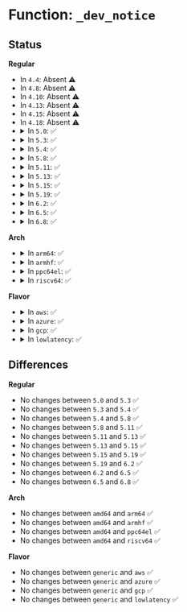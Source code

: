 # Function: <code>_dev_notice</code>

## Status
<b>Regular</b>
<ul>
<li>
In <code>4.4</code>: Absent ⚠️
</li>
<li>
In <code>4.8</code>: Absent ⚠️
</li>
<li>
In <code>4.10</code>: Absent ⚠️
</li>
<li>
In <code>4.13</code>: Absent ⚠️
</li>
<li>
In <code>4.15</code>: Absent ⚠️
</li>
<li>
In <code>4.18</code>: Absent ⚠️
</li>
<li>
<details>
<summary>In <code>5.0</code>: ✅</summary>

```c
void _dev_notice(const struct device *dev, const char *fmt, void (anon));
```

**Collision:** Unique Global

**Inline:** No

**Transformation:** False

**Instances:**

```
In drivers/base/core.c (ffffffff8169dab0)
Location: drivers/base/core.c:3097
Inline: False
Direct callers:
  - drivers/pci/quirks.c:ricoh_mmc_fixup_r5c832
  - drivers/pci/quirks.c:ricoh_mmc_fixup_r5c832
  - drivers/pci/quirks.c:ricoh_mmc_fixup_r5c832
  - drivers/pci/quirks.c:ricoh_mmc_fixup_rl5c476
  - drivers/pci/quirks.c:ricoh_mmc_fixup_rl5c476
  - drivers/tty/serial/serial_core.c:uart_set_info_user
  - drivers/tty/serial/sccnxp.c:sccnxp_probe
  - drivers/mfd/as3711.c:as3711_i2c_probe
  - drivers/usb/core/hub.c:usb_root_hub_lost_power
```
**Symbols:**

```
ffffffff8169dab0-ffffffff8169db33: _dev_notice (STB_GLOBAL)
```
</details>
</li>
<li>
<details>
<summary>In <code>5.3</code>: ✅</summary>

```c
void _dev_notice(const struct device *dev, const char *fmt, void (anon));
```

**Collision:** Unique Global

**Inline:** No

**Transformation:** False

**Instances:**

```
In drivers/base/core.c (ffffffff816d9026)
Location: drivers/base/core.c:3351
Inline: False
Direct callers:
  - drivers/pci/quirks.c:ricoh_mmc_fixup_r5c832
  - drivers/pci/quirks.c:ricoh_mmc_fixup_r5c832
  - drivers/pci/quirks.c:ricoh_mmc_fixup_r5c832
  - drivers/pci/quirks.c:ricoh_mmc_fixup_rl5c476
  - drivers/pci/quirks.c:ricoh_mmc_fixup_rl5c476
  - drivers/tty/serial/serial_core.c:uart_set_info
  - drivers/tty/serial/sccnxp.c:sccnxp_probe
  - drivers/mfd/as3711.c:as3711_i2c_probe
  - drivers/usb/core/hub.c:usb_root_hub_lost_power
```
**Symbols:**

```
ffffffff816d9026-ffffffff816d90a9: _dev_notice (STB_GLOBAL)
```
</details>
</li>
<li>
<details>
<summary>In <code>5.4</code>: ✅</summary>

```c
void _dev_notice(const struct device *dev, const char *fmt, void (anon));
```

**Collision:** Unique Global

**Inline:** No

**Transformation:** False

**Instances:**

```
In drivers/base/core.c (ffffffff816fd0ac)
Location: drivers/base/core.c:3503
Inline: False
Direct callers:
  - drivers/pci/quirks.c:ricoh_mmc_fixup_r5c832
  - drivers/pci/quirks.c:ricoh_mmc_fixup_r5c832
  - drivers/pci/quirks.c:ricoh_mmc_fixup_r5c832
  - drivers/pci/quirks.c:ricoh_mmc_fixup_rl5c476
  - drivers/pci/quirks.c:ricoh_mmc_fixup_rl5c476
  - drivers/tty/serial/serial_core.c:uart_set_info
  - drivers/tty/serial/sccnxp.c:sccnxp_probe
  - drivers/mfd/as3711.c:as3711_i2c_probe
  - drivers/vfio/pci/vfio_pci.c:vfio_pci_request
  - drivers/usb/core/hub.c:usb_root_hub_lost_power
```
**Symbols:**

```
ffffffff816fd0ac-ffffffff816fd12f: _dev_notice (STB_GLOBAL)
```
</details>
</li>
<li>
<details>
<summary>In <code>5.8</code>: ✅</summary>

```c
void _dev_notice(const struct device *dev, const char *fmt, void (anon));
```

**Collision:** Unique Global

**Inline:** No

**Transformation:** False

**Instances:**

```
In drivers/base/core.c (ffffffff817b69ff)
Location: drivers/base/core.c:3971
Inline: False
Direct callers:
  - drivers/pci/quirks.c:ricoh_mmc_fixup_r5c832
  - drivers/pci/quirks.c:ricoh_mmc_fixup_r5c832
  - drivers/pci/quirks.c:ricoh_mmc_fixup_r5c832
  - drivers/pci/quirks.c:ricoh_mmc_fixup_rl5c476
  - drivers/pci/quirks.c:ricoh_mmc_fixup_rl5c476
  - drivers/tty/serial/serial_core.c:uart_set_info
  - drivers/tty/serial/sccnxp.c:sccnxp_probe
  - drivers/mfd/as3711.c:as3711_i2c_probe
  - drivers/vfio/pci/vfio_pci.c:vfio_pci_request
  - drivers/usb/core/hub.c:usb_root_hub_lost_power
```
**Symbols:**

```
ffffffff817b69ff-ffffffff817b6a82: _dev_notice (STB_GLOBAL)
```
</details>
</li>
<li>
<details>
<summary>In <code>5.11</code>: ✅</summary>

```c
void _dev_notice(const struct device *dev, const char *fmt, void (anon));
```

**Collision:** Unique Global

**Inline:** No

**Transformation:** False

**Instances:**

```
In drivers/base/core.c (ffffffff81c0e164)
Location: drivers/base/core.c:4369
Inline: False
Direct callers:
  - drivers/pci/quirks.c:ricoh_mmc_fixup_r5c832
  - drivers/pci/quirks.c:ricoh_mmc_fixup_r5c832
  - drivers/pci/quirks.c:ricoh_mmc_fixup_r5c832
  - drivers/pci/quirks.c:ricoh_mmc_fixup_rl5c476
  - drivers/pci/quirks.c:ricoh_mmc_fixup_rl5c476
  - drivers/tty/serial/serial_core.c:uart_set_info
  - drivers/tty/serial/sccnxp.c:sccnxp_probe
  - drivers/mfd/as3711.c:as3711_i2c_probe
  - drivers/vfio/pci/vfio_pci.c:vfio_pci_request
  - drivers/usb/core/hub.c:usb_root_hub_lost_power
```
**Symbols:**

```
ffffffff81c0e164-ffffffff81c0e1e7: _dev_notice (STB_GLOBAL)
```
</details>
</li>
<li>
<details>
<summary>In <code>5.13</code>: ✅</summary>

```c
void _dev_notice(const struct device *dev, const char *fmt, void (anon));
```

**Collision:** Unique Global

**Inline:** No

**Transformation:** False

**Instances:**

```
In drivers/base/core.c (ffffffff81c00502)
Location: drivers/base/core.c:4596
Inline: False
Direct callers:
  - drivers/pci/quirks.c:ricoh_mmc_fixup_r5c832
  - drivers/pci/quirks.c:ricoh_mmc_fixup_r5c832
  - drivers/pci/quirks.c:ricoh_mmc_fixup_r5c832
  - drivers/pci/quirks.c:ricoh_mmc_fixup_rl5c476
  - drivers/pci/quirks.c:ricoh_mmc_fixup_rl5c476
  - drivers/tty/serial/serial_core.c:uart_set_info
  - drivers/tty/serial/sccnxp.c:sccnxp_probe
  - drivers/mfd/as3711.c:as3711_i2c_probe
  - drivers/vfio/pci/vfio_pci.c:vfio_pci_request
  - drivers/usb/core/hub.c:usb_root_hub_lost_power
```
**Symbols:**

```
ffffffff81c00502-ffffffff81c00585: _dev_notice (STB_GLOBAL)
```
</details>
</li>
<li>
<details>
<summary>In <code>5.15</code>: ✅</summary>

```c
void _dev_notice(const struct device *dev, const char *fmt, void (anon));
```

**Collision:** Unique Global

**Inline:** No

**Transformation:** False

**Instances:**

```
In drivers/base/core.c (ffffffff81d02a73)
Location: drivers/base/core.c:4661
Inline: False
Direct callers:
  - drivers/pci/quirks.c:ricoh_mmc_fixup_r5c832
  - drivers/pci/quirks.c:ricoh_mmc_fixup_r5c832
  - drivers/pci/quirks.c:ricoh_mmc_fixup_r5c832
  - drivers/pci/quirks.c:ricoh_mmc_fixup_rl5c476
  - drivers/pci/quirks.c:ricoh_mmc_fixup_rl5c476
  - drivers/tty/serial/serial_core.c:uart_set_info
  - drivers/tty/serial/sccnxp.c:sccnxp_probe
  - drivers/mfd/as3711.c:as3711_i2c_probe
  - drivers/vfio/pci/vfio_pci_core.c:vfio_pci_core_request
  - drivers/usb/core/hub.c:usb_root_hub_lost_power
```
**Symbols:**

```
ffffffff81d02a73-ffffffff81d02af6: _dev_notice (STB_GLOBAL)
```
</details>
</li>
<li>
<details>
<summary>In <code>5.19</code>: ✅</summary>

```c
void _dev_notice(const struct device *dev, const char *fmt, void (anon));
```

**Collision:** Unique Global

**Inline:** No

**Transformation:** False

**Instances:**

```
In drivers/base/core.c (ffffffff81ecb15a)
Location: drivers/base/core.c:4695
Inline: False
Direct callers:
  - drivers/pci/quirks.c:ricoh_mmc_fixup_r5c832
  - drivers/pci/quirks.c:ricoh_mmc_fixup_r5c832
  - drivers/pci/quirks.c:ricoh_mmc_fixup_r5c832
  - drivers/pci/quirks.c:ricoh_mmc_fixup_rl5c476
  - drivers/pci/quirks.c:ricoh_mmc_fixup_rl5c476
  - drivers/tty/serial/serial_core.c:uart_set_info
  - drivers/tty/serial/sccnxp.c:sccnxp_probe
  - drivers/mfd/as3711.c:as3711_i2c_probe
  - drivers/vfio/pci/vfio_pci_core.c:vfio_pci_core_request
  - drivers/usb/core/hub.c:usb_root_hub_lost_power
```
**Symbols:**

```
ffffffff81ecb15a-ffffffff81ecb201: _dev_notice (STB_GLOBAL)
```
</details>
</li>
<li>
<details>
<summary>In <code>6.2</code>: ✅</summary>

```c
void _dev_notice(const struct device *dev, const char *fmt, void (anon));
```

**Collision:** Unique Global

**Inline:** No

**Transformation:** False

**Instances:**

```
In drivers/base/core.c (ffffffff81ae3190)
Location: drivers/base/core.c:4914
Inline: False
Direct callers:
  - drivers/pci/quirks.c:ricoh_mmc_fixup_r5c832
  - drivers/pci/quirks.c:ricoh_mmc_fixup_r5c832
  - drivers/pci/quirks.c:ricoh_mmc_fixup_r5c832
  - drivers/pci/quirks.c:ricoh_mmc_fixup_rl5c476
  - drivers/pci/quirks.c:ricoh_mmc_fixup_rl5c476
  - drivers/tty/serial/serial_core.c:uart_set_info
  - drivers/tty/serial/sccnxp.c:sccnxp_probe
  - drivers/mfd/as3711.c:as3711_i2c_probe
  - drivers/usb/core/hub.c:usb_root_hub_lost_power
  - drivers/usb/core/config.c:usb_get_bos_descriptor
  - drivers/usb/core/config.c:usb_get_bos_descriptor
  - drivers/usb/core/config.c:usb_get_bos_descriptor
  - drivers/usb/core/config.c:usb_get_bos_descriptor
  - drivers/usb/core/config.c:usb_get_configuration
  - drivers/usb/core/config.c:usb_get_configuration
  - drivers/usb/core/config.c:usb_get_configuration
  - drivers/usb/core/config.c:usb_parse_configuration
  - drivers/usb/core/config.c:usb_parse_configuration
  - drivers/usb/core/config.c:usb_parse_configuration
  - drivers/usb/core/config.c:usb_parse_configuration
  - drivers/usb/core/config.c:usb_parse_configuration
  - drivers/usb/core/config.c:usb_parse_configuration
  - drivers/usb/core/config.c:usb_parse_configuration
  - drivers/usb/core/config.c:usb_parse_configuration
  - drivers/usb/core/config.c:usb_parse_configuration
  - drivers/usb/core/config.c:usb_parse_configuration
  - drivers/usb/core/config.c:usb_parse_configuration
  - drivers/usb/core/config.c:usb_parse_configuration
  - drivers/usb/core/config.c:usb_parse_configuration
  - drivers/usb/core/config.c:usb_parse_configuration
  - drivers/usb/core/config.c:usb_parse_configuration
  - drivers/usb/core/config.c:usb_parse_configuration
  - drivers/usb/core/config.c:usb_parse_configuration
  - drivers/usb/core/config.c:usb_parse_configuration
  - drivers/usb/core/config.c:usb_parse_interface
  - drivers/usb/core/config.c:usb_parse_interface
  - drivers/usb/core/config.c:usb_parse_interface
  - drivers/usb/core/config.c:usb_parse_endpoint
  - drivers/usb/core/config.c:usb_parse_endpoint
  - drivers/usb/core/config.c:usb_parse_endpoint
  - drivers/usb/core/config.c:usb_parse_endpoint
  - drivers/usb/core/config.c:usb_parse_endpoint
  - drivers/usb/core/config.c:usb_parse_endpoint
  - drivers/usb/core/config.c:usb_parse_endpoint
  - drivers/usb/core/config.c:usb_parse_endpoint
  - drivers/usb/core/config.c:usb_parse_endpoint
  - drivers/usb/core/config.c:usb_parse_ss_endpoint_companion
  - drivers/usb/core/config.c:usb_parse_ss_endpoint_companion
  - drivers/usb/core/config.c:usb_parse_ss_endpoint_companion
  - drivers/usb/core/config.c:usb_parse_ss_endpoint_companion
  - drivers/usb/core/config.c:usb_parse_ss_endpoint_companion
  - drivers/usb/core/config.c:usb_parse_ss_endpoint_companion
  - drivers/usb/core/config.c:usb_parse_ss_endpoint_companion
  - drivers/usb/core/config.c:usb_parse_ssp_isoc_endpoint_companion
```
**Symbols:**

```
ffffffff81ae3190-ffffffff81ae3230: _dev_notice (STB_GLOBAL)
```
</details>
</li>
<li>
<details>
<summary>In <code>6.5</code>: ✅</summary>

```c
void _dev_notice(const struct device *dev, const char *fmt, void (anon));
```

**Collision:** Unique Global

**Inline:** No

**Transformation:** False

**Instances:**

```
In drivers/base/core.c (ffffffff81b311c0)
Location: drivers/base/core.c:4919
Inline: False
Direct callers:
  - drivers/pci/quirks.c:ricoh_mmc_fixup_r5c832
  - drivers/pci/quirks.c:ricoh_mmc_fixup_r5c832
  - drivers/pci/quirks.c:ricoh_mmc_fixup_r5c832
  - drivers/pci/quirks.c:ricoh_mmc_fixup_rl5c476
  - drivers/pci/quirks.c:ricoh_mmc_fixup_rl5c476
  - drivers/tty/serial/serial_core.c:uart_set_info
  - drivers/tty/serial/sccnxp.c:sccnxp_probe
  - drivers/block/virtio_blk.c:virtblk_update_capacity
  - drivers/mfd/as3711.c:as3711_i2c_probe
  - drivers/usb/core/hub.c:usb_root_hub_lost_power
  - drivers/usb/core/config.c:usb_get_bos_descriptor
  - drivers/usb/core/config.c:usb_get_bos_descriptor
  - drivers/usb/core/config.c:usb_get_bos_descriptor
  - drivers/usb/core/config.c:usb_get_bos_descriptor
  - drivers/usb/core/config.c:usb_get_configuration
  - drivers/usb/core/config.c:usb_get_configuration
  - drivers/usb/core/config.c:usb_get_configuration
  - drivers/usb/core/config.c:usb_parse_configuration
  - drivers/usb/core/config.c:usb_parse_configuration
  - drivers/usb/core/config.c:usb_parse_configuration
  - drivers/usb/core/config.c:usb_parse_configuration
  - drivers/usb/core/config.c:usb_parse_configuration
  - drivers/usb/core/config.c:usb_parse_configuration
  - drivers/usb/core/config.c:usb_parse_configuration
  - drivers/usb/core/config.c:usb_parse_configuration
  - drivers/usb/core/config.c:usb_parse_configuration
  - drivers/usb/core/config.c:usb_parse_configuration
  - drivers/usb/core/config.c:usb_parse_configuration
  - drivers/usb/core/config.c:usb_parse_configuration
  - drivers/usb/core/config.c:usb_parse_configuration
  - drivers/usb/core/config.c:usb_parse_configuration
  - drivers/usb/core/config.c:usb_parse_configuration
  - drivers/usb/core/config.c:usb_parse_configuration
  - drivers/usb/core/config.c:usb_parse_configuration
  - drivers/usb/core/config.c:usb_parse_configuration
  - drivers/usb/core/config.c:usb_parse_interface
  - drivers/usb/core/config.c:usb_parse_interface
  - drivers/usb/core/config.c:usb_parse_interface
  - drivers/usb/core/config.c:usb_parse_endpoint
  - drivers/usb/core/config.c:usb_parse_endpoint
  - drivers/usb/core/config.c:usb_parse_endpoint
  - drivers/usb/core/config.c:usb_parse_endpoint
  - drivers/usb/core/config.c:usb_parse_endpoint
  - drivers/usb/core/config.c:usb_parse_endpoint
  - drivers/usb/core/config.c:usb_parse_endpoint
  - drivers/usb/core/config.c:usb_parse_endpoint
  - drivers/usb/core/config.c:usb_parse_endpoint
  - drivers/usb/core/config.c:usb_parse_ss_endpoint_companion
  - drivers/usb/core/config.c:usb_parse_ss_endpoint_companion
  - drivers/usb/core/config.c:usb_parse_ss_endpoint_companion
  - drivers/usb/core/config.c:usb_parse_ss_endpoint_companion
  - drivers/usb/core/config.c:usb_parse_ss_endpoint_companion
  - drivers/usb/core/config.c:usb_parse_ss_endpoint_companion
  - drivers/usb/core/config.c:usb_parse_ss_endpoint_companion
  - drivers/usb/core/config.c:usb_parse_ssp_isoc_endpoint_companion
```
**Symbols:**

```
ffffffff81b311c0-ffffffff81b31260: _dev_notice (STB_GLOBAL)
```
</details>
</li>
<li>
<details>
<summary>In <code>6.8</code>: ✅</summary>

```c
void _dev_notice(const struct device *dev, const char *fmt, void (anon));
```

**Collision:** Unique Global

**Inline:** No

**Transformation:** False

**Instances:**

```
In drivers/base/core.c (ffffffff81b887c0)
Location: drivers/base/core.c:4932
Inline: False
Direct callers:
  - drivers/pci/quirks.c:ricoh_mmc_fixup_r5c832
  - drivers/pci/quirks.c:ricoh_mmc_fixup_r5c832
  - drivers/pci/quirks.c:ricoh_mmc_fixup_r5c832
  - drivers/pci/quirks.c:ricoh_mmc_fixup_rl5c476
  - drivers/pci/quirks.c:ricoh_mmc_fixup_rl5c476
  - drivers/tty/serial/serial_core.c:uart_set_info
  - drivers/tty/serial/sccnxp.c:sccnxp_probe
  - drivers/iommu/dma-iommu.c:iommu_dma_alloc_iova
  - drivers/block/virtio_blk.c:virtblk_update_capacity
  - drivers/mfd/as3711.c:as3711_i2c_probe
  - drivers/usb/core/hub.c:usb_root_hub_lost_power
  - drivers/usb/core/config.c:usb_get_bos_descriptor
  - drivers/usb/core/config.c:usb_get_bos_descriptor
  - drivers/usb/core/config.c:usb_get_bos_descriptor
  - drivers/usb/core/config.c:usb_get_bos_descriptor
  - drivers/usb/core/config.c:usb_get_configuration
  - drivers/usb/core/config.c:usb_get_configuration
  - drivers/usb/core/config.c:usb_get_configuration
  - drivers/usb/core/config.c:usb_parse_configuration
  - drivers/usb/core/config.c:usb_parse_configuration
  - drivers/usb/core/config.c:usb_parse_configuration
  - drivers/usb/core/config.c:usb_parse_configuration
  - drivers/usb/core/config.c:usb_parse_configuration
  - drivers/usb/core/config.c:usb_parse_configuration
  - drivers/usb/core/config.c:usb_parse_configuration
  - drivers/usb/core/config.c:usb_parse_configuration
  - drivers/usb/core/config.c:usb_parse_configuration
  - drivers/usb/core/config.c:usb_parse_configuration
  - drivers/usb/core/config.c:usb_parse_configuration
  - drivers/usb/core/config.c:usb_parse_configuration
  - drivers/usb/core/config.c:usb_parse_configuration
  - drivers/usb/core/config.c:usb_parse_configuration
  - drivers/usb/core/config.c:usb_parse_configuration
  - drivers/usb/core/config.c:usb_parse_configuration
  - drivers/usb/core/config.c:usb_parse_configuration
  - drivers/usb/core/config.c:usb_parse_configuration
  - drivers/usb/core/config.c:usb_parse_interface
  - drivers/usb/core/config.c:usb_parse_interface
  - drivers/usb/core/config.c:usb_parse_interface
  - drivers/usb/core/config.c:usb_parse_endpoint
  - drivers/usb/core/config.c:usb_parse_endpoint
  - drivers/usb/core/config.c:usb_parse_endpoint
  - drivers/usb/core/config.c:usb_parse_endpoint
  - drivers/usb/core/config.c:usb_parse_endpoint
  - drivers/usb/core/config.c:usb_parse_endpoint
  - drivers/usb/core/config.c:usb_parse_endpoint
  - drivers/usb/core/config.c:usb_parse_endpoint
  - drivers/usb/core/config.c:usb_parse_endpoint
  - drivers/usb/core/config.c:usb_parse_ss_endpoint_companion
  - drivers/usb/core/config.c:usb_parse_ss_endpoint_companion
  - drivers/usb/core/config.c:usb_parse_ss_endpoint_companion
  - drivers/usb/core/config.c:usb_parse_ss_endpoint_companion
  - drivers/usb/core/config.c:usb_parse_ss_endpoint_companion
  - drivers/usb/core/config.c:usb_parse_ss_endpoint_companion
  - drivers/usb/core/config.c:usb_parse_ss_endpoint_companion
  - drivers/usb/core/config.c:usb_parse_ssp_isoc_endpoint_companion
```
**Symbols:**

```
ffffffff81b887c0-ffffffff81b88860: _dev_notice (STB_GLOBAL)
```
</details>
</li>
</ul>
<b>Arch</b>
<ul>
<li>
<details>
<summary>In <code>arm64</code>: ✅</summary>

```c
void _dev_notice(const struct device *dev, const char *fmt, void (anon));
```

**Collision:** Unique Global

**Inline:** No

**Transformation:** False

**Instances:**

```
In drivers/base/core.c (ffff8000108e7d44)
Location: drivers/base/core.c:3503
Inline: False
Direct callers:
  - drivers/pci/quirks.c:ricoh_mmc_fixup_r5c832
  - drivers/pci/quirks.c:ricoh_mmc_fixup_r5c832
  - drivers/pci/quirks.c:ricoh_mmc_fixup_r5c832
  - drivers/pci/quirks.c:ricoh_mmc_fixup_rl5c476
  - drivers/pci/quirks.c:ricoh_mmc_fixup_rl5c476
  - drivers/dma/mv_xor.c:mv_xor_probe
  - drivers/dma/mv_xor_v2.c:mv_xor_v2_probe
  - drivers/tty/serial/serial_core.c:uart_set_info
  - drivers/tty/serial/sccnxp.c:sccnxp_probe
  - drivers/iommu/arm-smmu.c:arm_smmu_device_cfg_probe
  - drivers/iommu/arm-smmu.c:arm_smmu_device_cfg_probe
  - drivers/iommu/arm-smmu.c:arm_smmu_device_cfg_probe
  - drivers/iommu/arm-smmu.c:arm_smmu_device_cfg_probe
  - drivers/iommu/arm-smmu.c:arm_smmu_device_cfg_probe
  - drivers/iommu/arm-smmu.c:arm_smmu_device_cfg_probe
  - drivers/iommu/arm-smmu.c:arm_smmu_device_cfg_probe
  - drivers/iommu/arm-smmu.c:arm_smmu_device_cfg_probe
  - drivers/iommu/arm-smmu.c:arm_smmu_device_cfg_probe
  - drivers/iommu/arm-smmu.c:arm_smmu_device_cfg_probe
  - drivers/iommu/arm-smmu.c:arm_smmu_device_cfg_probe
  - drivers/iommu/arm-smmu.c:arm_smmu_device_cfg_probe
  - drivers/iommu/arm-smmu.c:arm_smmu_device_cfg_probe
  - drivers/iommu/arm-smmu-impl.c:cavium_cfg_probe
  - drivers/iommu/arm-smmu-v3.c:arm_smmu_device_probe
  - drivers/iommu/arm-smmu-v3.c:arm_smmu_device_probe
  - drivers/iommu/arm-smmu-v3.c:arm_smmu_device_probe
  - drivers/mfd/as3711.c:as3711_i2c_probe
  - drivers/usb/core/hub.c:usb_root_hub_lost_power
```
**Symbols:**

```
ffff8000108e7d44-ffff8000108e7dd8: _dev_notice (STB_GLOBAL)
```
</details>
</li>
<li>
<details>
<summary>In <code>armhf</code>: ✅</summary>

```c
void _dev_notice(const struct device *dev, const char *fmt, void (anon));
```

**Collision:** Unique Global

**Inline:** No

**Transformation:** False

**Instances:**

```
In drivers/base/core.c (c09d6110)
Location: drivers/base/core.c:3503
Inline: False
Direct callers:
  - drivers/pinctrl/sh-pfc/core.c:sh_pfc_probe
  - drivers/pci/quirks.c:ricoh_mmc_fixup_r5c832
  - drivers/pci/quirks.c:ricoh_mmc_fixup_r5c832
  - drivers/pci/quirks.c:ricoh_mmc_fixup_r5c832
  - drivers/pci/quirks.c:ricoh_mmc_fixup_rl5c476
  - drivers/pci/quirks.c:ricoh_mmc_fixup_rl5c476
  - drivers/dma/mv_xor.c:mv_xor_probe
  - drivers/tty/serial/serial_core.c:uart_set_info
  - drivers/tty/serial/sccnxp.c:sccnxp_probe
  - drivers/mfd/asic3.c:asic3_gpio_irq_type
  - drivers/mfd/as3711.c:as3711_i2c_probe
  - drivers/net/ethernet/ti/cpsw.c:cpsw_probe
  - drivers/net/ethernet/ti/cpsw_ethtool.c:cpsw_set_coalesce
  - drivers/usb/core/hub.c:usb_root_hub_lost_power
```
**Symbols:**

```
c09d6110-c09d6190: _dev_notice (STB_GLOBAL)
```
</details>
</li>
<li>
<details>
<summary>In <code>ppc64el</code>: ✅</summary>

```c
void _dev_notice(const struct device *dev, const char *fmt, void (anon));
```

**Collision:** Unique Global

**Inline:** No

**Transformation:** False

**Instances:**

```
In drivers/base/core.c (c00000000097dfe8)
Location: drivers/base/core.c:3503
Inline: False
Direct callers:
  - drivers/pci/quirks.c:ricoh_mmc_fixup_r5c832
  - drivers/pci/quirks.c:ricoh_mmc_fixup_r5c832
  - drivers/pci/quirks.c:ricoh_mmc_fixup_r5c832
  - drivers/pci/quirks.c:ricoh_mmc_fixup_rl5c476
  - drivers/pci/quirks.c:ricoh_mmc_fixup_rl5c476
  - drivers/tty/serial/serial_core.c:uart_set_info
  - drivers/tty/serial/sccnxp.c:sccnxp_probe
  - drivers/mfd/as3711.c:as3711_i2c_probe
  - drivers/vfio/pci/vfio_pci.c:vfio_pci_request
  - drivers/usb/core/hub.c:usb_root_hub_lost_power
```
**Symbols:**

```
c00000000097dfe8-c00000000097e08c: _dev_notice (STB_GLOBAL)
```
</details>
</li>
<li>
<details>
<summary>In <code>riscv64</code>: ✅</summary>

```c
void _dev_notice(const struct device *dev, const char *fmt, void (anon));
```

**Collision:** Unique Global

**Inline:** No

**Transformation:** False

**Instances:**

```
In drivers/base/core.c (ffffffe00057c166)
Location: drivers/base/core.c:3503
Inline: False
Direct callers:
  - drivers/pci/quirks.c:ricoh_mmc_fixup_r5c832
  - drivers/pci/quirks.c:ricoh_mmc_fixup_r5c832
  - drivers/pci/quirks.c:ricoh_mmc_fixup_r5c832
  - drivers/pci/quirks.c:ricoh_mmc_fixup_rl5c476
  - drivers/pci/quirks.c:ricoh_mmc_fixup_rl5c476
  - drivers/tty/serial/serial_core.c:uart_set_info
  - drivers/tty/serial/sccnxp.c:sccnxp_probe
  - drivers/mfd/as3711.c:as3711_i2c_probe
  - drivers/usb/core/hub.c:usb_root_hub_lost_power
```
**Symbols:**

```
ffffffe00057c166-ffffffe00057c1c2: _dev_notice (STB_GLOBAL)
```
</details>
</li>
</ul>
<b>Flavor</b>
<ul>
<li>
<details>
<summary>In <code>aws</code>: ✅</summary>

```c
void _dev_notice(const struct device *dev, const char *fmt, void (anon));
```

**Collision:** Unique Global

**Inline:** No

**Transformation:** False

**Instances:**

```
In drivers/base/core.c (ffffffff816c289c)
Location: drivers/base/core.c:3503
Inline: False
Direct callers:
  - drivers/pci/quirks.c:ricoh_mmc_fixup_r5c832
  - drivers/pci/quirks.c:ricoh_mmc_fixup_r5c832
  - drivers/pci/quirks.c:ricoh_mmc_fixup_r5c832
  - drivers/pci/quirks.c:ricoh_mmc_fixup_rl5c476
  - drivers/pci/quirks.c:ricoh_mmc_fixup_rl5c476
  - drivers/tty/serial/serial_core.c:uart_set_info
  - drivers/tty/serial/sccnxp.c:sccnxp_probe
  - drivers/usb/core/hub.c:usb_root_hub_lost_power
```
**Symbols:**

```
ffffffff816c289c-ffffffff816c291f: _dev_notice (STB_GLOBAL)
```
</details>
</li>
<li>
<details>
<summary>In <code>azure</code>: ✅</summary>

```c
void _dev_notice(const struct device *dev, const char *fmt, void (anon));
```

**Collision:** Unique Global

**Inline:** No

**Transformation:** False

**Instances:**

```
In drivers/base/core.c (ffffffff8169db4c)
Location: drivers/base/core.c:3503
Inline: False
Direct callers:
  - drivers/tty/serial/serial_core.c:uart_set_info
  - drivers/tty/serial/sccnxp.c:sccnxp_probe
  - drivers/vfio/pci/vfio_pci.c:vfio_pci_request
  - drivers/usb/core/hub.c:usb_root_hub_lost_power
```
**Symbols:**

```
ffffffff8169db4c-ffffffff8169dbcf: _dev_notice (STB_GLOBAL)
```
</details>
</li>
<li>
<details>
<summary>In <code>gcp</code>: ✅</summary>

```c
void _dev_notice(const struct device *dev, const char *fmt, void (anon));
```

**Collision:** Unique Global

**Inline:** No

**Transformation:** False

**Instances:**

```
In drivers/base/core.c (ffffffff816f0d6c)
Location: drivers/base/core.c:3503
Inline: False
Direct callers:
  - drivers/pci/quirks.c:ricoh_mmc_fixup_r5c832
  - drivers/pci/quirks.c:ricoh_mmc_fixup_r5c832
  - drivers/pci/quirks.c:ricoh_mmc_fixup_r5c832
  - drivers/pci/quirks.c:ricoh_mmc_fixup_rl5c476
  - drivers/pci/quirks.c:ricoh_mmc_fixup_rl5c476
  - drivers/tty/serial/serial_core.c:uart_set_info
  - drivers/tty/serial/sccnxp.c:sccnxp_probe
  - drivers/mfd/as3711.c:as3711_i2c_probe
  - drivers/vfio/pci/vfio_pci.c:vfio_pci_request
  - drivers/usb/core/hub.c:usb_root_hub_lost_power
```
**Symbols:**

```
ffffffff816f0d6c-ffffffff816f0def: _dev_notice (STB_GLOBAL)
```
</details>
</li>
<li>
<details>
<summary>In <code>lowlatency</code>: ✅</summary>

```c
void _dev_notice(const struct device *dev, const char *fmt, void (anon));
```

**Collision:** Unique Global

**Inline:** No

**Transformation:** False

**Instances:**

```
In drivers/base/core.c (ffffffff8170b5ac)
Location: drivers/base/core.c:3503
Inline: False
Direct callers:
  - drivers/pci/quirks.c:ricoh_mmc_fixup_r5c832
  - drivers/pci/quirks.c:ricoh_mmc_fixup_r5c832
  - drivers/pci/quirks.c:ricoh_mmc_fixup_r5c832
  - drivers/pci/quirks.c:ricoh_mmc_fixup_rl5c476
  - drivers/pci/quirks.c:ricoh_mmc_fixup_rl5c476
  - drivers/tty/serial/serial_core.c:uart_set_info
  - drivers/tty/serial/sccnxp.c:sccnxp_probe
  - drivers/mfd/as3711.c:as3711_i2c_probe
  - drivers/vfio/pci/vfio_pci.c:vfio_pci_request
  - drivers/usb/core/hub.c:usb_root_hub_lost_power
```
**Symbols:**

```
ffffffff8170b5ac-ffffffff8170b62f: _dev_notice (STB_GLOBAL)
```
</details>
</li>
</ul>

## Differences
<b>Regular</b>
<ul>
<li>
No changes between <code>5.0</code> and <code>5.3</code> ✅
</li>
<li>
No changes between <code>5.3</code> and <code>5.4</code> ✅
</li>
<li>
No changes between <code>5.4</code> and <code>5.8</code> ✅
</li>
<li>
No changes between <code>5.8</code> and <code>5.11</code> ✅
</li>
<li>
No changes between <code>5.11</code> and <code>5.13</code> ✅
</li>
<li>
No changes between <code>5.13</code> and <code>5.15</code> ✅
</li>
<li>
No changes between <code>5.15</code> and <code>5.19</code> ✅
</li>
<li>
No changes between <code>5.19</code> and <code>6.2</code> ✅
</li>
<li>
No changes between <code>6.2</code> and <code>6.5</code> ✅
</li>
<li>
No changes between <code>6.5</code> and <code>6.8</code> ✅
</li>
</ul>
<b>Arch</b>
<ul>
<li>
No changes between <code>amd64</code> and <code>arm64</code> ✅
</li>
<li>
No changes between <code>amd64</code> and <code>armhf</code> ✅
</li>
<li>
No changes between <code>amd64</code> and <code>ppc64el</code> ✅
</li>
<li>
No changes between <code>amd64</code> and <code>riscv64</code> ✅
</li>
</ul>
<b>Flavor</b>
<ul>
<li>
No changes between <code>generic</code> and <code>aws</code> ✅
</li>
<li>
No changes between <code>generic</code> and <code>azure</code> ✅
</li>
<li>
No changes between <code>generic</code> and <code>gcp</code> ✅
</li>
<li>
No changes between <code>generic</code> and <code>lowlatency</code> ✅
</li>
</ul>
